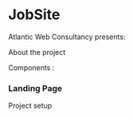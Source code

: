 # JobSite

Atlantic Web Consultancy presents:



About the project

Components :

<h3>Landing Page</h3>
Project setup
